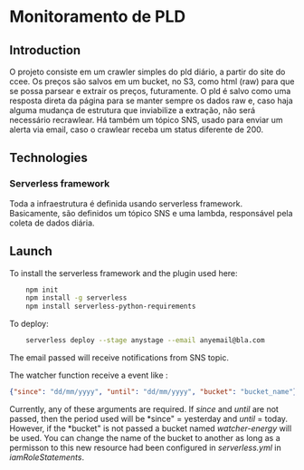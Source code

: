 # Monitoramento de PLD

## Introduction 

O projeto consiste em um crawler simples do pld diário, a partir do site do ccee. 
Os preços são salvos em um bucket, no S3, como html (raw) para que se possa parsear 
e extrair os preços, futuramente. O pld é salvo como uma resposta direta da página
para se manter sempre os dados raw e, caso haja alguma mudança de estrutura que 
inviabilize a extração, não será necessário recrawlear.
Há também um tópico SNS, usado para enviar um alerta via email, caso o crawlear receba um
status diferente de 200.

## Technologies

### Serverless framework 
Toda a infraestrutura é definida usando serverless framework. Basicamente, 
são definidos um tópico SNS e uma lambda, responsável pela coleta de dados diária.

## Launch

To install the serverless framework and the plugin used here:

```bash
    npm init
    npm install -g serverless
    npm install serverless-python-requirements 
```

To deploy:

```bash
    serverless deploy --stage anystage --email anyemail@bla.com  
```

The email passed will receive notifications from SNS topic.


The watcher function receive a event like :

```json
{"since": "dd/mm/yyyy", "until": "dd/mm/yyyy", "bucket": "bucket_name"}
```

Currently, any of these arguments are required. If *since* and *until* are not 
passed, then the period used will be *since" = yesterday and *until* = today.
However, if the *bucket" is not passed a bucket named *watcher-energy* will 
be used. You can change the name of the bucket to another as long as
a permisson to this new resource had been configured in *serverless.yml* 
in *iamRoleStatements*.
